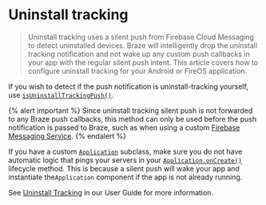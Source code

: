 # Uninstall tracking

> Uninstall tracking uses a silent push from Firebase Cloud Messaging to detect uninstalled devices. Braze will intelligently drop the uninstall tracking notification and not wake up any custom push callbacks in your app with the regular silent push intent. This article covers how to configure uninstall tracking for your Android or FireOS application.

If you wish to detect if the push notification is uninstall-tracking yourself, use [`isUninstallTrackingPush()`](https://braze-inc.github.io/braze-android-sdk/kdoc/braze-android-sdk/com.braze.models.push/-braze-notification-payload/is-uninstall-tracking-push.html).

{% alert important %}
Since uninstall tracking silent push is not forwarded to any Braze push callbacks, this method can only be used before the push notification is passed to Braze, such as when using a custom [Firebase Messaging Service]({{site.baseurl}}/developer_guide/platform_integration_guides/android/push_notifications/android/integration/standard_integration/#step-1-register-braze-firebase-messaging-service).
{% endalert %}

If you have a custom [`Application`](https://developer.android.com/reference/android/app/Application) subclass, make sure you do not have automatic logic that pings your servers in your [`Application.onCreate()`](https://developer.android.com/reference/android/app/Application#onCreate()) lifecycle method. This is because a silent push will wake your app and instantiate the`Application` component if the app is not already running.

See [Uninstall Tracking]({{site.baseurl}}/user_guide/data_and_analytics/tracking/uninstall_tracking/#uninstall-tracking) in our User Guide for more information.

